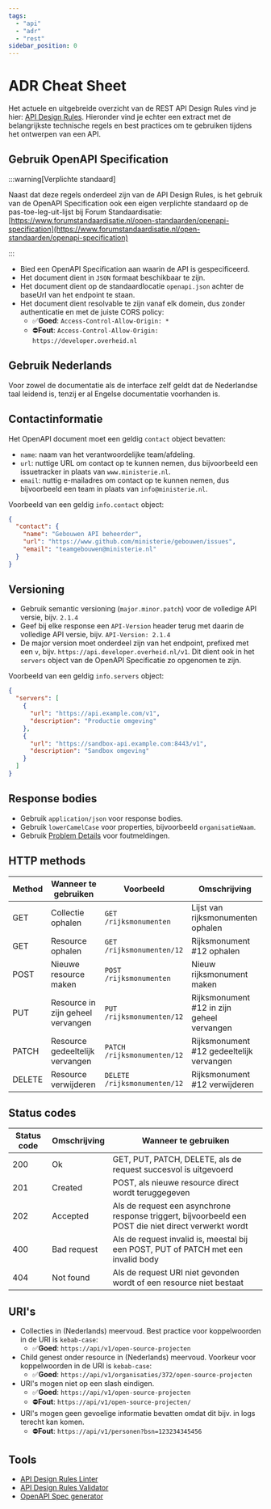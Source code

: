 ```yaml
---
tags:
  - "api"
  - "adr"
  - "rest"
sidebar_position: 0
---
```


# ADR Cheat Sheet

Het actuele en uitgebreide overzicht van de REST API Design Rules vind je hier:
[API Design Rules](https://logius-standaarden.github.io/API-Design-Rules/#normative-design-rules).
Hieronder vind je echter een extract met de belangrijkste technische regels en
best practices om te gebruiken tijdens het ontwerpen van een API.

## Gebruik OpenAPI Specification

:::warning[Verplichte standaard]

Naast dat deze regels onderdeel zijn van de API Design Rules, is het gebruik van
de OpenAPI Specification ook een eigen verplichte standaard op de
pas-toe-leg-uit-lijst bij Forum Standaardisatie:
[https://www.forumstandaardisatie.nl/open-standaarden/openapi-specification](https://www.forumstandaardisatie.nl/open-standaarden/openapi-specification)

:::

- Bied een OpenAPI Specification aan waarin de API is gespecificeerd.
- Het document dient in `JSON` formaat beschikbaar te zijn.
- Het document dient op de standaardlocatie `openapi.json` achter de baseUrl van
  het endpoint te staan.
- Het document dient resolvable te zijn vanaf elk domein, dus zonder
  authenticatie en met de juiste CORS policy:
  - ✅**Goed**: `Access-Control-Allow-Origin: *`
  - ⛔️**Fout**: `Access-Control-Allow-Origin: https://developer.overheid.nl`

## Gebruik Nederlands

Voor zowel de documentatie als de interface zelf geldt dat de Nederlandse taal
leidend is, tenzij er al Engelse documentatie voorhanden is.

## Contactinformatie

Het OpenAPI document moet een geldig `contact` object bevatten:

- `name`: naam van het verantwoordelijke team/afdeling.
- `url`: nuttige URL om contact op te kunnen nemen, dus bijvoorbeeld een
  issuetracker in plaats van `www.ministerie.nl`.
- `email`: nuttig e-mailadres om contact op te kunnen nemen, dus bijvoorbeeld
  een team in plaats van `info@ministerie.nl`.

Voorbeeld van een geldig `info.contact` object:

```json
{
  "contact": {
    "name": "Gebouwen API beheerder",
    "url": "https://www.github.com/ministerie/gebouwen/issues",
    "email": "teamgebouwen@ministerie.nl"
  }
}
```

## Versioning

- Gebruik semantic versioning (`major.minor.patch`) voor de volledige API
  versie, bijv. `2.1.4`
- Geef bij elke response een `API-Version` header terug met daarin de volledige
  API versie, bijv. `API-Version: 2.1.4`
- De major version moet onderdeel zijn van het endpoint, prefixed met een `v`,
  bijv. `https://api.developer.overheid.nl/v1`. Dit dient ook in het `servers`
  object van de OpenAPI Specificatie zo opgenomen te zijn.

Voorbeeld van een geldig `info.servers` object:

```json
{
  "servers": [
    {
      "url": "https://api.example.com/v1",
      "description": "Productie omgeving"
    },
    {
      "url": "https://sandbox-api.example.com:8443/v1",
      "description": "Sandbox omgeving"
    }
  ]
}
```

## Response bodies

- Gebruik `application/json` voor response bodies.
- Gebruik `lowerCamelCase` voor properties, bijvoorbeeld `organisatieNaam`.
- Gebruik [Problem Details](../problem-details) voor foutmeldingen.

## HTTP methods

| Method | Wanneer te gebruiken              | Voorbeeld                    | Omschrijving                               |
| ------ | --------------------------------- | ---------------------------- | ------------------------------------------ |
| GET    | Collectie ophalen                 | `GET /rijksmonumenten`       | Lijst van rijksmonumenten ophalen          |
| GET    | Resource ophalen                  | `GET /rijksmonumenten/12`    | Rijksmonument #12 ophalen                  |
| POST   | Nieuwe resource maken             | `POST /rijksmonumenten`      | Nieuw rijksmonument maken                  |
| PUT    | Resource in zijn geheel vervangen | `PUT /rijksmonumenten/12`    | Rijksmonument #12 in zijn geheel vervangen |
| PATCH  | Resource gedeeltelijk vervangen   | `PATCH /rijksmonumenten/12`  | Rijksmonument #12 gedeeltelijk vervangen   |
| DELETE | Resource verwijderen              | `DELETE /rijksmonumenten/12` | Rijksmonument #12 verwijderen              |

## Status codes

| Status code | Omschrijving | Wanneer te gebruiken                                                                                  |
| ----------- | ------------ | ----------------------------------------------------------------------------------------------------- |
| 200         | Ok           | GET, PUT, PATCH, DELETE, als de request succesvol is uitgevoerd                                       |
| 201         | Created      | POST, als nieuwe resource direct wordt teruggegeven                                                   |
| 202         | Accepted     | Als de request een asynchrone response triggert, bijvoorbeeld een POST die niet direct verwerkt wordt |
| 400         | Bad request  | Als de request invalid is, meestal bij een POST, PUT of PATCH met een invalid body                    |
| 404         | Not found    | Als de request URI niet gevonden wordt of een resource niet bestaat                                   |

## URI's

- Collecties in (Nederlands) meervoud. Best practice voor koppelwoorden in de
  URI is `kebab-case`:
  - ✅**Goed**: `https://api/v1/open-source-projecten`
- Child genest onder resource in (Nederlands) meervoud. Voorkeur voor
  koppelwoorden in de URI is `kebab-case`:
  - ✅**Goed**: `https://api/v1/organisaties/372/open-source-projecten`
- URI's mogen niet op een slash eindigen.
  - ✅**Goed**: `https://api/v1/open-source-projecten`
  - ⛔️**Fout**: `https://api/v1/open-source-projecten/`
- URI's mogen geen gevoelige informatie bevatten omdat dit bijv. in logs terecht
  kan komen.
  - ⛔️**Fout**: `https://api/v1/personen?bsn=123234345456`

## Tools

- [API Design Rules Linter](./api-design-rules-linter)
- [API Design Rules Validator](./api-design-rules-validator)
- [OpenAPI Spec generator](../openapi-specification/openapi-specification-generator)
